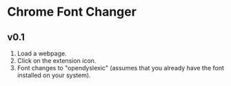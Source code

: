 Chrome Font Changer
===================

v0.1
----

1. Load a webpage.
2. Click on the extension icon.
3. Font changes to "opendyslexic" (assumes that you already have the font installed on your system).